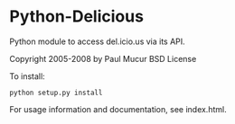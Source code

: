 Python-Delicious
================

Python module to access del.icio.us via its API.

Copyright 2005-2008 by Paul Mucur
BSD License

To install:

    python setup.py install

For usage information and documentation, see index.html.